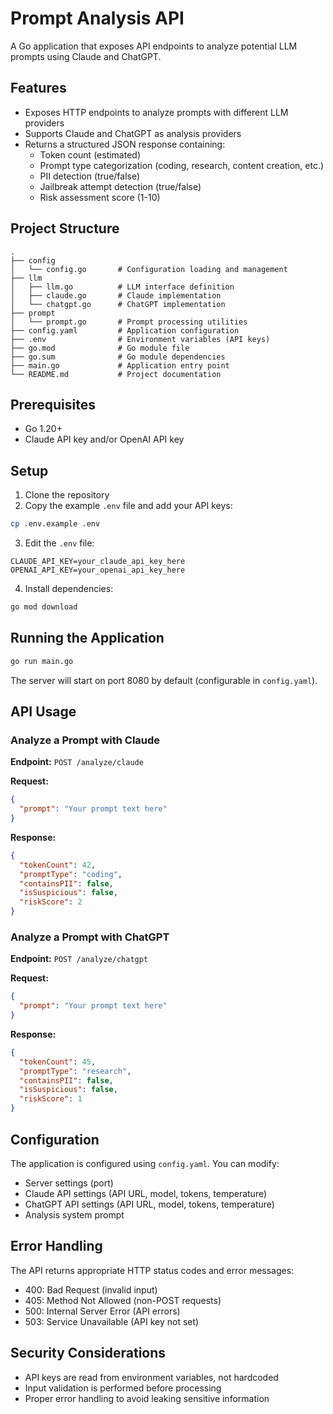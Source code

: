 # Prompt Analysis API

A Go application that exposes API endpoints to analyze potential LLM prompts using Claude and ChatGPT.

## Features

- Exposes HTTP endpoints to analyze prompts with different LLM providers
- Supports Claude and ChatGPT as analysis providers
- Returns a structured JSON response containing:
  - Token count (estimated)
  - Prompt type categorization (coding, research, content creation, etc.)
  - PII detection (true/false)
  - Jailbreak attempt detection (true/false)
  - Risk assessment score (1-10)

## Project Structure

```
.
├── config
│   └── config.go       # Configuration loading and management
├── llm
│   ├── llm.go          # LLM interface definition
│   ├── claude.go       # Claude implementation
│   └── chatgpt.go      # ChatGPT implementation
├── prompt
│   └── prompt.go       # Prompt processing utilities
├── config.yaml         # Application configuration
├── .env                # Environment variables (API keys)
├── go.mod              # Go module file
├── go.sum              # Go module dependencies
├── main.go             # Application entry point
└── README.md           # Project documentation
```

## Prerequisites

- Go 1.20+
- Claude API key and/or OpenAI API key

## Setup

1. Clone the repository
2. Copy the example `.env` file and add your API keys:

```bash
cp .env.example .env
```

3. Edit the `.env` file:

```
CLAUDE_API_KEY=your_claude_api_key_here
OPENAI_API_KEY=your_openai_api_key_here
```

4. Install dependencies:

```bash
go mod download
```

## Running the Application

```bash
go run main.go
```

The server will start on port 8080 by default (configurable in `config.yaml`).

## API Usage

### Analyze a Prompt with Claude

**Endpoint:** `POST /analyze/claude`

**Request:**

```json
{
  "prompt": "Your prompt text here"
}
```

**Response:**

```json
{
  "tokenCount": 42,
  "promptType": "coding",
  "containsPII": false,
  "isSuspicious": false,
  "riskScore": 2
}
```

### Analyze a Prompt with ChatGPT

**Endpoint:** `POST /analyze/chatgpt`

**Request:**

```json
{
  "prompt": "Your prompt text here"
}
```

**Response:**

```json
{
  "tokenCount": 45,
  "promptType": "research",
  "containsPII": false,
  "isSuspicious": false,
  "riskScore": 1
}
```

## Configuration

The application is configured using `config.yaml`. You can modify:

- Server settings (port)
- Claude API settings (API URL, model, tokens, temperature)
- ChatGPT API settings (API URL, model, tokens, temperature)
- Analysis system prompt

## Error Handling

The API returns appropriate HTTP status codes and error messages:

- 400: Bad Request (invalid input)
- 405: Method Not Allowed (non-POST requests)
- 500: Internal Server Error (API errors)
- 503: Service Unavailable (API key not set)

## Security Considerations

- API keys are read from environment variables, not hardcoded
- Input validation is performed before processing
- Proper error handling to avoid leaking sensitive information